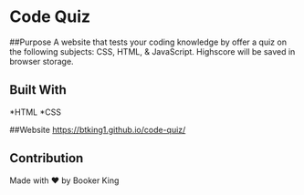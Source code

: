 # Code Quiz

##Purpose
A website that tests your coding 
knowledge by offer a quiz on the following
subjects: CSS, HTML, & JavaScript. Highscore 
will be saved in browser storage.

## Built With
*HTML
*CSS

##Website
https://btking1.github.io/code-quiz/

## Contribution
Made with ❤️ by Booker King


